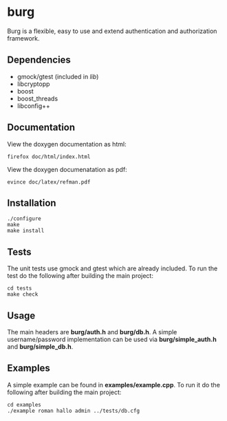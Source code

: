 burg
====
Burg is a flexible, easy to use and extend authentication and authorization
framework.

Dependencies
------------

* gmock/gtest (included in *lib*)
* libcryptopp
* boost
* boost_threads
* libconfig++

Documentation
-------------

View the doxygen documentation as html:

```
firefox doc/html/index.html
```


View the doxygen documenatation as pdf:

```
evince doc/latex/refman.pdf
```

Installation
------------

```
./configure
make
make install
```

Tests
-----

The unit tests use gmock and gtest which are already included. To run the test
do the following after building the main project:

```
cd tests
make check
```

Usage
-----
The main headers are **burg/auth.h** and **burg/db.h**.
A simple username/password implementation can be used via
**burg/simple_auth.h** and **burg/simple_db.h**.

Examples
--------
A simple example can be found in **examples/example.cpp**.
To run it do the following after building the main project:

```
cd examples
./example roman hallo admin ../tests/db.cfg
```
